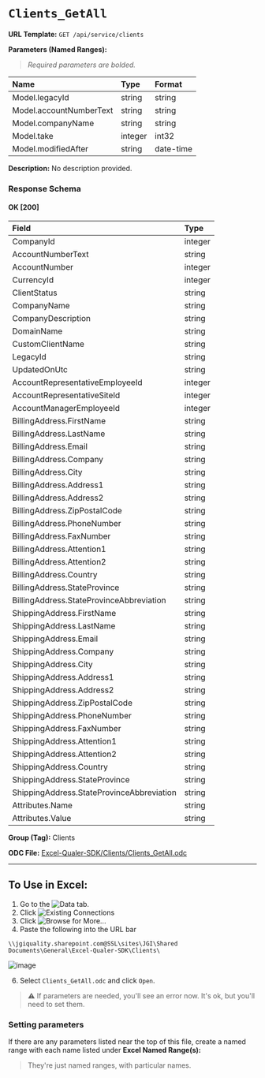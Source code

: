 # `Clients_GetAll`
> 
    
**URL Template:**
`GET /api/service/clients`

**Parameters (Named Ranges):**

> *Required parameters are bolded.*

| Name                    | Type    | Format    |
|:------------------------|:--------|:----------|
| Model.legacyId          | string  | string    |
| Model.accountNumberText | string  | string    |
| Model.companyName       | string  | string    |
| Model.take              | integer | int32     |
| Model.modifiedAfter     | string  | date-time |

**Description:**
No description provided.

### Response Schema

#### OK [200]

| Field                                     | Type    |
|:------------------------------------------|:--------|
| CompanyId                                 | integer |
| AccountNumberText                         | string  |
| AccountNumber                             | integer |
| CurrencyId                                | integer |
| ClientStatus                              | string  |
| CompanyName                               | string  |
| CompanyDescription                        | string  |
| DomainName                                | string  |
| CustomClientName                          | string  |
| LegacyId                                  | string  |
| UpdatedOnUtc                              | string  |
| AccountRepresentativeEmployeeId           | integer |
| AccountRepresentativeSiteId               | integer |
| AccountManagerEmployeeId                  | integer |
| BillingAddress.FirstName                  | string  |
| BillingAddress.LastName                   | string  |
| BillingAddress.Email                      | string  |
| BillingAddress.Company                    | string  |
| BillingAddress.City                       | string  |
| BillingAddress.Address1                   | string  |
| BillingAddress.Address2                   | string  |
| BillingAddress.ZipPostalCode              | string  |
| BillingAddress.PhoneNumber                | string  |
| BillingAddress.FaxNumber                  | string  |
| BillingAddress.Attention1                 | string  |
| BillingAddress.Attention2                 | string  |
| BillingAddress.Country                    | string  |
| BillingAddress.StateProvince              | string  |
| BillingAddress.StateProvinceAbbreviation  | string  |
| ShippingAddress.FirstName                 | string  |
| ShippingAddress.LastName                  | string  |
| ShippingAddress.Email                     | string  |
| ShippingAddress.Company                   | string  |
| ShippingAddress.City                      | string  |
| ShippingAddress.Address1                  | string  |
| ShippingAddress.Address2                  | string  |
| ShippingAddress.ZipPostalCode             | string  |
| ShippingAddress.PhoneNumber               | string  |
| ShippingAddress.FaxNumber                 | string  |
| ShippingAddress.Attention1                | string  |
| ShippingAddress.Attention2                | string  |
| ShippingAddress.Country                   | string  |
| ShippingAddress.StateProvince             | string  |
| ShippingAddress.StateProvinceAbbreviation | string  |
| Attributes.Name                           | string  |
| Attributes.Value                          | string  |

**Group (Tag):**
Clients

**ODC File:**
[Excel-Qualer-SDK/Clients/Clients_GetAll.odc](https://github.com/Johnson-Gage-Inspection-Inc/qualer-sdk-odc/blob/main/Excel-Qualer-SDK/Clients/Clients_GetAll.odc)

---

To Use in Excel:
---

1. Go to the ![`Data`](https://github.com/user-attachments/assets/da437a70-57b3-4c5b-bb01-4910ece19ed1)
 tab.
3. Click ![Existing Connections](https://github.com/user-attachments/assets/a2f1ed67-b2e0-4c23-ac90-68c870e60289)
4. Click ![`Browse for More...`](https://github.com/user-attachments/assets/8e698494-6865-41e7-b6fa-043aea81809a)
5. Paste the following into the URL bar
```
\\jgiquality.sharepoint.com@SSL\sites\JGI\Shared Documents\General\Excel-Qualer-SDK\Clients\
```

![image](https://github.com/user-attachments/assets/1e1a8d87-0377-446d-aaf5-d78562991db3)

6. Select `Clients_GetAll.odc` and click `Open`.

> ⚠️ If parameters are needed, you'll see an error now. It's ok, but you'll need to set them.

### Setting parameters
If there are any parameters listed near the top of this file, create a named range with each name listed under **Excel Named Range(s):**
> They're just named ranges, with particular names.
